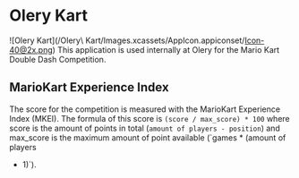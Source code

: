 # Olery Kart
![Olery Kart](/Olery\ Kart/Images.xcassets/AppIcon.appiconset/Icon-40@2x.png)
This application is used internally at Olery for the Mario Kart Double Dash
Competition.

## MarioKart Experience Index
The score for the competition is measured with the MarioKart Experience
Index (MKEI). The formula of this score is `(score / max_score) * 100` where
score is the amount of points in total (`amount of players - position`) and
max_score is the maximum amount of point available (`games * (amount of players
- 1)`).
